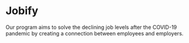 # Jobify
Our program aims to solve the declining job levels after the COVID-19 pandemic by creating a connection between employees and employers.
